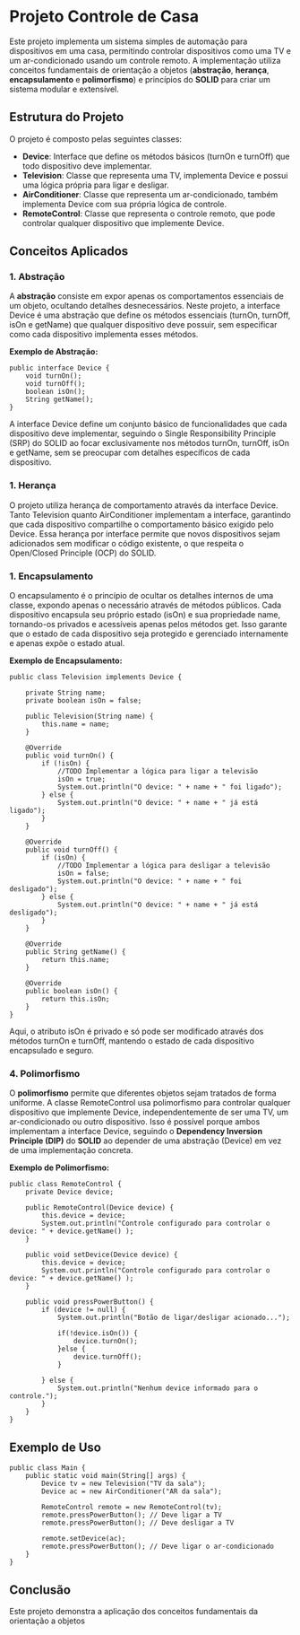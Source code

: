 # Projeto Controle de Casa

Este projeto implementa um sistema simples de automação para dispositivos em uma casa, permitindo controlar dispositivos como uma TV e um ar-condicionado usando um controle remoto. A implementação utiliza conceitos fundamentais de orientação a objetos (**abstração**, **herança**, **encapsulamento** e **polimorfismo**) e princípios do **SOLID** para criar um sistema modular e extensível.


## Estrutura do Projeto

O projeto é composto pelas seguintes classes:

+ **Device**: Interface que define os métodos básicos (turnOn e turnOff) que todo dispositivo deve implementar.
+ **Television**: Classe que representa uma TV, implementa Device e possui uma lógica própria para ligar e desligar.
+ **AirConditioner**: Classe que representa um ar-condicionado, também implementa Device com sua própria lógica de controle.
+ **RemoteControl**: Classe que representa o controle remoto, que pode controlar qualquer dispositivo que implemente Device.

## Conceitos Aplicados
### 1. Abstração ###
A **abstração** consiste em expor apenas os comportamentos essenciais de um objeto, ocultando detalhes desnecessários. Neste projeto, a interface Device é uma abstração que define os métodos essenciais (turnOn, turnOff, isOn e getName) que qualquer dispositivo deve possuir, sem especificar como cada dispositivo implementa esses métodos.

**Exemplo de Abstração:**
~~~~
public interface Device {
    void turnOn();
    void turnOff();
    boolean isOn();
    String getName();    
}
~~~~

A interface Device define um conjunto básico de funcionalidades que cada dispositivo deve implementar, seguindo o Single Responsibility Principle (SRP) do SOLID ao focar exclusivamente nos métodos turnOn, turnOff, isOn e getName, sem se preocupar com detalhes específicos de cada dispositivo.

### 1. Herança ###
O projeto utiliza herança de comportamento através da interface Device. Tanto Television quanto AirConditioner implementam a interface, garantindo que cada dispositivo compartilhe o comportamento básico exigido pelo Device. Essa herança por interface permite que novos dispositivos sejam adicionados sem modificar o código existente, o que respeita o Open/Closed Principle (OCP) do SOLID.

### 1. Encapsulamento ###
O encapsulamento é o princípio de ocultar os detalhes internos de uma classe, expondo apenas o necessário através de métodos públicos. Cada dispositivo encapsula seu próprio estado (isOn) e sua propriedade name, tornando-os privados e acessíveis apenas pelos métodos get. Isso garante que o estado de cada dispositivo seja protegido e gerenciado internamente e apenas expõe o estado atual.

**Exemplo de Encapsulamento:**
~~~~
public class Television implements Device {
	
	private String name;
    private boolean isOn = false;

    public Television(String name) {
        this.name = name;
    }
    
    @Override
    public void turnOn() {
        if (!isOn) {
        	//TODO Implementar a lógica para ligar a televisão
            isOn = true;
            System.out.println("O device: " + name + " foi ligado");
        } else {
            System.out.println("O device: " + name + " já está ligado");
        }
    }

    @Override
    public void turnOff() {
        if (isOn) {
        	//TODO Implementar a lógica para desligar a televisão
            isOn = false;
            System.out.println("O device: " + name + " foi desligado");
        } else {
            System.out.println("O device: " + name + " já está desligado");
        }
    }

	@Override
	public String getName() {
		return this.name;
	}

	@Override
	public boolean isOn() {
		return this.isOn;
	}
}
~~~~

Aqui, o atributo isOn é privado e só pode ser modificado através dos métodos turnOn e turnOff, mantendo o estado de cada dispositivo encapsulado e seguro.

### 4. Polimorfismo
O **polimorfismo** permite que diferentes objetos sejam tratados de forma uniforme. A classe RemoteControl usa polimorfismo para controlar qualquer dispositivo que implemente Device, independentemente de ser uma TV, um ar-condicionado ou outro dispositivo. Isso é possível porque ambos implementam a interface Device, seguindo o **Dependency Inversion Principle (DIP)** do **SOLID** ao depender de uma abstração (Device) em vez de uma implementação concreta.

**Exemplo de Polimorfismo:**
~~~~
public class RemoteControl {
    private Device device;
    
    public RemoteControl(Device device) {
        this.device = device;
        System.out.println("Controle configurado para controlar o device: " + device.getName() );
    }

    public void setDevice(Device device) {
        this.device = device;
        System.out.println("Controle configurado para controlar o device: " + device.getName() );
    }

    public void pressPowerButton() {
        if (device != null) {
            System.out.println("Botão de ligar/desligar acionado...");
            
            if(!device.isOn()) {
            	device.turnOn();
            }else { 
            	device.turnOff();
            }
            
        } else {
            System.out.println("Nenhum device informado para o controle.");
        }
    }
}
~~~~

## Exemplo de Uso
~~~~
public class Main {
    public static void main(String[] args) {
        Device tv = new Television("TV da sala");
        Device ac = new AirConditioner("AR da sala");

        RemoteControl remote = new RemoteControl(tv);
        remote.pressPowerButton(); // Deve ligar a TV
        remote.pressPowerButton(); // Deve desligar a TV

        remote.setDevice(ac);
        remote.pressPowerButton(); // Deve ligar o ar-condicionado
    }
}
~~~~

## Conclusão
Este projeto demonstra a aplicação dos conceitos fundamentais da orientação a objetos
